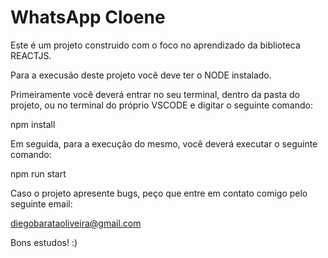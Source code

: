 # WhatsApp Cloene

Este é um projeto construido com o foco no aprendizado da biblioteca REACTJS.

Para a execusão deste projeto você deve ter o NODE instalado. 

Primeiramente você deverá entrar no seu terminal, dentro da pasta do projeto, ou no terminal do próprio VSCODE e digitar o seguinte comando:

npm install

Em seguida, para a execução do mesmo, você deverá executar o seguinte comando:

npm run start

Caso o projeto apresente bugs, peço que entre em contato comigo pelo seguinte email:

diegobarataoliveira@gmail.com

Bons estudos! :)
